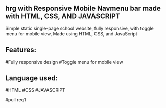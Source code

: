 ## hrg with Responsive Mobile Navmenu bar made with HTML, CSS, AND JAVASCRIPT
Simple static single-page school website, fully responsive, with toggle menu for mobile view, Made using HTML, CSS, and JavaScript

## Features:
#Fully responsive design
#Toggle menu for mobile view


## Language used: 
#HTML
#CSS
#JAVASCRIPT

#pull req1